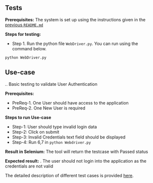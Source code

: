 ## Tests

**Prerequisites:**
The system is set up using the instructions given in the [previous `README.md`](https://github.com/sivakumarreddy07/Accolade/blob/main/README.md)

**Steps for testing:**
- Step 1. Run the python file `WebDriver.py`. You can run using the command below.
```
python WebDriver.py
```

## Use-case
*.*. Basic testing to validate User Authentication

**Prerequisites:**
- PreReq-1. One User should have access to the application
- PreReq-2. One New User is required

**Steps to run Use-case**
- Step-1: User should type invalid login data
- Step-2: Click on submit
- Step-3: Invalid Credentials text field should be displayed
- Step-4: Run 6,7 in ```python Webdriver.py ```

**Result in Selenium:** The tool will return the testcase with Passed status

**Expected result:** . The user should not login into the application as the credentials are not valid


The detailed description of different test cases is provided [here](https://github.com/sivakumarreddy07/Accolade/blob/main/application/tests/Accolade_Testcases.xlsx).
